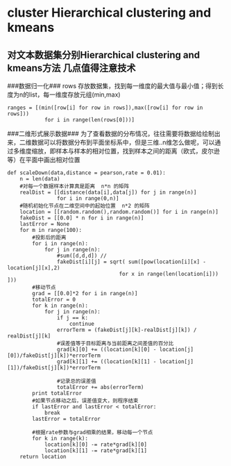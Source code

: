 # cluster Hierarchical clustering and kmeans
对文本数据集分别Hierarchical clustering and kmeans方法
几点值得注意技术
----------
###数据归一化###
rows 存放数据集，找到每一维度的最大值与最小值；得到长度为n的list，每一维度存放元组(min,max)

	ranges = [(min([row[i] for row in rows]),max([row[i] for row in rows]))
                for i in range(len(rows[0]))]
###二维形式展示数据###
为了查看数据的分布情况，往往需要将数据给绘制出来，二维数据可以将数据分布到平面坐标系中，但是三维..n维怎么做呢，可以通过多维度缩放，即样本与样本的相对位置，找到样本之间的距离（欧式，皮尔逊等）在平面中画出相对位置

	def scaleDown(data,distance = pearson,rate = 0.01):
	    n = len(data)
	    #对每一个数据样本计算真是距离  n*n 的矩阵
	    realDist = [[distance(data[i],data[j]) for j in range(n)] 
	                for i in range(0,n)]
	    #随机初始化节点在二维空间中的起始位置  n*2 的矩阵
	    location = [[random.random(),random.random()] for i in range(n)]
	    fakeDist = [[0.0] * n for i in range(n)]
	    lastError = None
	    for m in range(100):
	        #投影后的距离
	        for i in range(n):
	            for j in range(n):
	                #sum([d,d,d]) //
	                fakeDist[i][j] = sqrt( sum([pow(location[i][x] - location[j][x],2)
	                                    for x in range(len(location[i])) ]))
	        #移动节点
	        grad = [[0.0]*2 for i in range(n)]
	        totalError = 0
	        for k in range(n):
	            for j in range(n):
	                if j == k:
	                    continue
	                errorTerm = (fakeDist[j][k]-realDist[j][k]) / realDist[j][k]
	                #误差值等于目标距离与当前距离之间差值的百分比
	                grad[k][0] += ((location[k][0] - location[j][0])/fakeDist[j][k])*errorTerm
	                grad[k][1] += ((location[k][1] - location[j][1])/fakeDist[j][k])*errorTerm
	                
	                #记录总的误差值
	                totalError += abs(errorTerm)
	        print totalError
	        #如果节点移动之后，误差值变大，则程序结束
	        if lastError and lastError < totalError:
	            break
	        lastError = totalError
	        
	        #根据rate参数与grad相乘的结果，移动每一个节点
	        for k in range(k):
	            location[k][0] -= rate*grad[k][0]
	            location[k][1] -= rate*grad[k][1]
	    return location 
